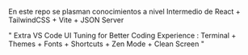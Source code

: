 En este repo se plasman conocimientos a nivel Intermedio de React + TailwindCSS + Vite + JSON Server


" Extra  VS Code UI Tuning for Better Coding Experience : Terminal + Themes + Fonts + Shortcuts + Zen Mode + Clean Screen "
